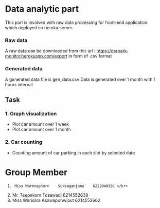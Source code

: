 # Data analytic part
This part is involved with raw data processing for front-end application which deployed on heroku server.
### Raw data
A raw data can be downloaded from this url : https://carpark-monitor.herokuapp.com/export in form of .csv format

### Generated data
A ganerated data file is gen_data.csv
Data is generated over 1 month with 1 hours interval

## Task
###  1. Graph visualization

 - Plot car amount over 1 week 
 - Plot car amount over 1 month
 
### 2. Car counting
 - Counting amount of car parking in each slot by selected date

# Group Member
1.      Miss Warnnaphorn 	Suksuganjana 	6222040328 </br>
2.	Mr. Teepakorn 		Tosawadi        6214552638  </br>
3.	Miss Warisara 		Asawaponwiput 	6214552662  </br>

